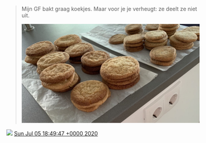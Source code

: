 > Mijn GF bakt graag koekjes\. Maar voor je je verheugt: ze deelt ze niet uit\. 
> 
> ![](../../media/1279849974512189440-EcLww78XgAAIEAp.jpg)

<img src="../../media/tweet.ico" width="12" /> [Sun Jul 05 18:49:47 +0000 2020](https://twitter.com/DromerDenker/status/1279849974512189440)